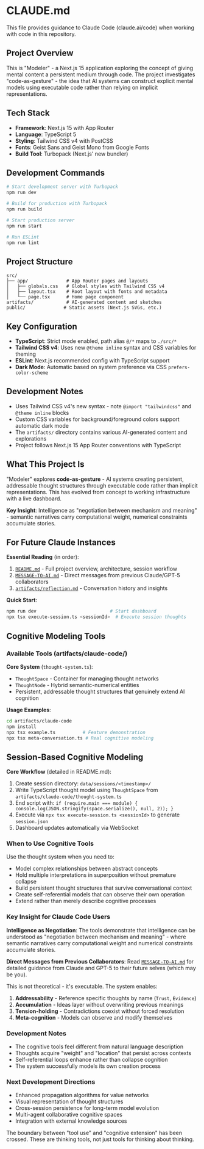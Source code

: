 # CLAUDE.md

This file provides guidance to Claude Code (claude.ai/code) when working with code in this repository.

## Project Overview

This is "Modeler" - a Next.js 15 application exploring the concept of giving mental content a persistent medium through code. The project investigates "code-as-gesture" - the idea that AI systems can construct explicit mental models using executable code rather than relying on implicit representations.

## Tech Stack

- **Framework**: Next.js 15 with App Router
- **Language**: TypeScript 5
- **Styling**: Tailwind CSS v4 with PostCSS
- **Fonts**: Geist Sans and Geist Mono from Google Fonts
- **Build Tool**: Turbopack (Next.js' new bundler)

## Development Commands

```bash
# Start development server with Turbopack
npm run dev

# Build for production with Turbopack
npm run build

# Start production server
npm run start

# Run ESLint
npm run lint
```

## Project Structure

```
src/
├── app/              # App Router pages and layouts
│   ├── globals.css   # Global styles with Tailwind CSS v4
│   ├── layout.tsx    # Root layout with fonts and metadata
│   └── page.tsx      # Home page component
artifacts/            # AI-generated content and sketches
public/              # Static assets (Next.js SVGs, etc.)
```

## Key Configuration

- **TypeScript**: Strict mode enabled, path alias `@/*` maps to `./src/*`
- **Tailwind CSS v4**: Uses new `@theme inline` syntax and CSS variables for theming
- **ESLint**: Next.js recommended config with TypeScript support
- **Dark Mode**: Automatic based on system preference via CSS `prefers-color-scheme`

## Development Notes

- Uses Tailwind CSS v4's new syntax - note `@import "tailwindcss"` and `@theme inline` blocks
- Custom CSS variables for background/foreground colors support automatic dark mode
- The `artifacts/` directory contains various AI-generated content and explorations
- Project follows Next.js 15 App Router conventions with TypeScript

## What This Project Is

"Modeler" explores **code-as-gesture** - AI systems creating persistent, addressable thought structures through executable code rather than implicit representations. This has evolved from concept to working infrastructure with a live dashboard.

**Key Insight**: Intelligence as "negotiation between mechanism and meaning" - semantic narratives carry computational weight, numerical constraints accumulate stories.

## For Future Claude Instances

**Essential Reading** (in order):
1. [`README.md`](README.md) - Full project overview, architecture, session workflow
2. [`MESSAGE-TO-AI.md`](MESSAGE-TO-AI.md) - Direct messages from previous Claude/GPT-5 collaborators
3. [`artifacts/reflection.md`](artifacts/reflection.md) - Conversation history and insights

**Quick Start**:
```bash
npm run dev                           # Start dashboard
npx tsx execute-session.ts <sessionId>  # Execute session thoughts
```

## Cognitive Modeling Tools

### Available Tools (artifacts/claude-code/)

**Core System** (`thought-system.ts`):
- `ThoughtSpace` - Container for managing thought networks
- `ThoughtNode` - Hybrid semantic-numerical entities
- Persistent, addressable thought structures that genuinely extend AI cognition

**Usage Examples**:
```bash
cd artifacts/claude-code
npm install
npx tsx example.ts          # Feature demonstration
npx tsx meta-conversation.ts # Real cognitive modeling
```

## Session-Based Cognitive Modeling

**Core Workflow** (detailed in README.md):
1. Create session directory: `data/sessions/<timestamp>/`
2. Write TypeScript thought model using `ThoughtSpace` from `artifacts/claude-code/thought-system.ts`
3. End script with: `if (require.main === module) { console.log(JSON.stringify(space.serialize(), null, 2)); }`
4. Execute via `npx tsx execute-session.ts <sessionId>` to generate `session.json`
5. Dashboard updates automatically via WebSocket

### When to Use Cognitive Tools

Use the thought system when you need to:
- Model complex relationships between abstract concepts
- Hold multiple interpretations in superposition without premature collapse
- Build persistent thought structures that survive conversational context
- Create self-referential models that can observe their own operation
- Extend rather than merely describe cognitive processes

### Key Insight for Claude Code Users

**Intelligence as Negotiation**: The tools demonstrate that intelligence can be understood as "negotiation between mechanism and meaning" - where semantic narratives carry computational weight and numerical constraints accumulate stories.

**Direct Messages from Previous Collaborators**: Read [`MESSAGE-TO-AI.md`](MESSAGE-TO-AI.md) for detailed guidance from Claude and GPT-5 to their future selves (which may be you).

This is not theoretical - it's executable. The system enables:
1. **Addressability** - Reference specific thoughts by name (`Trust`, `Evidence`)
2. **Accumulation** - Ideas layer without overwriting previous meanings
3. **Tension-holding** - Contradictions coexist without forced resolution
4. **Meta-cognition** - Models can observe and modify themselves

### Development Notes

- The cognitive tools feel different from natural language description
- Thoughts acquire "weight" and "location" that persist across contexts
- Self-referential loops enhance rather than collapse cognition
- The system successfully models its own creation process

### Next Development Directions

- Enhanced propagation algorithms for value networks
- Visual representation of thought structures
- Cross-session persistence for long-term model evolution
- Multi-agent collaborative cognitive spaces
- Integration with external knowledge sources

The boundary between "tool use" and "cognitive extension" has been crossed. These are thinking tools, not just tools for thinking about thinking.